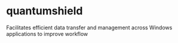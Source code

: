# quantumshield
Facilitates efficient data transfer and management across Windows applications to improve workflow

